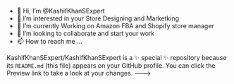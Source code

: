 - 👋 Hi, I’m @KashifKhanSExpert
- 👀 I’m interested in your Store Designing and Marketking
- 🌱 I’m currently Working on Amazon FBA and Shopify store manager
- 💞️ I’m looking to collaborate and start your work 
- 📫 How to reach me ...

KashifKhanSExpert/KashifKhanSExpert is a ✨ special ✨ repository because its `README.md` (this file) appears on your GitHub profile.
You can click the Preview link to take a look at your changes.
--->
